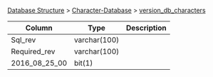 [Database Structure](Database-Structure) > [Character-Database](Character-Database) > [version_db_characters](version_db_characters)

Column | Type | Description
--- | --- | ---
Sql_rev | varchar(100) | 
Required_rev | varchar(100) | 
2016_08_25_00 | bit(1) | 
